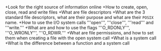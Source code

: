 +Look for the right source of information online
+How to create, open, close, read and write files
+What are file descriptors
+What are the 3 standard file descriptors, what are their purpose and what are their ```POSIX``` name.
+How to use the I/O system calls '''open''', '''close''', '''read''' and '''write.'''
+What are and how to use the flags '''O_RDONLY''', '''O_WRONLY''', '''O_RDWR.'''
+What are file permissions, and how to set them when creating a file with the open system call
+What is a system call
+What is the difference between a function and a system call
